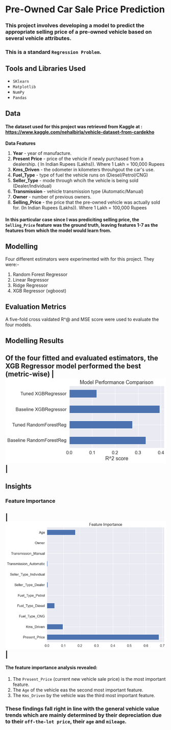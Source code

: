 # Pre-Owned Car Sale Price Prediction
### This project involves developing a model to predict the appropriate selling price of a pre-owned vehicle based on several vehicle attributes.
### This is a standard `Regression Problem`.

## Tools and Libraries Used
- `SKlearn`
- `Matplotlib`
- `NumPy`
- `Pandas`

## Data
#### The dataset used for this project was retrieved from Kaggle at : https://www.kaggle.com/nehalbirla/vehicle-dataset-from-cardekho

**Data Features**
1. **Year** - year of manufacture.
2. **Present Price** - price of the vehicle if newly purchased from a dealership. ( In Indian Rupees (Lakhs)). Where 1 Lakh = 100,000 Rupees
3. **Kms_Driven** - the odometer in kilometers throuhgout the car's use.
4. **Fuel_Type** - type of fuel the vehicle runs on (Diesel/Petrol/CNG)
5. **Seller_Type** - mode through whcih the vehicle is being sold (Dealer/Individual)
6. **Transmission** - vehicle transmission type (Automatic/Manual)
7. **Owner** - number of previous owners.
8. **Selling_Price** - the price that the pre-owned vehicle was actually sold for. (In Indian Rupees (Lakhs)). Where 1 Lakh = 100,000 Rupees

#### In this particular case since I was prediciting selling price, the `Selling_Price` feature was the ground truth, leaving features 1-7 as the features from which the model would learn from.

## Modelling
Four different estimators were experimented with for this project. They were:-
1. Random Forest Regressor
2. Linear Regressor
3. Ridge Regressor
4. XGB Regressor (xgboost)

## Evaluation Metrics
A five-fold cross valdated R^@ and MSE score were used to evaluate the four models.

## Modelling Results
Of the four fitted and evaluated estimators, the XGB Regressor model performed the best (metric-wise)
|![](img/model_comparison.png)|
-

## Insights
### Feature Importance
|![](img/feature_importance.png)|
-
#### The feature importance analysis revealed:
1. The `Present_Price` (current new vehicle sale price) is the most important feature.
2. The `Age` of the vehicle eas the second most important feature.  
3. The `Kms_Driven` by the vehicle was the third most important feature.

### These findings fall right in line with the general vehicle value trends which are mainly determined by their depreciation due to their `off-the-lot price`, their `age` and `mileage`.
